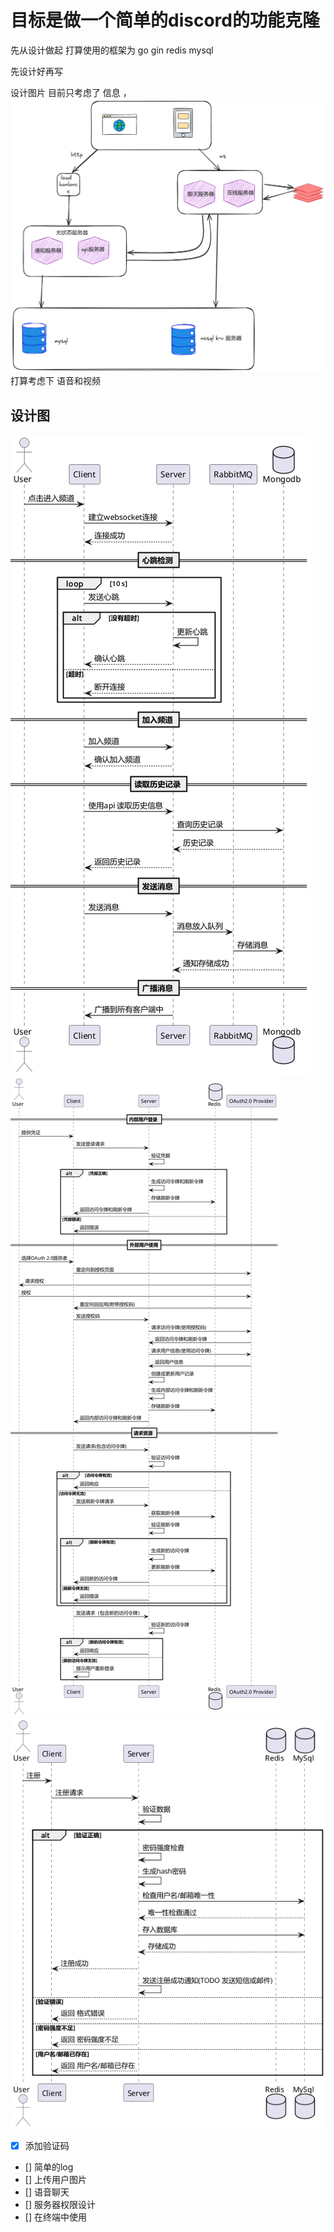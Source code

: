 
# 目标是做一个简单的discord的功能克隆


先从设计做起
打算使用的框架为 go gin redis mysql

先设计好再写

设计图片 目前只考虑了 信息 ，
![设计图片1](./img/设计图片1.png)
打算考虑下 语音和视频

## 设计图
![](./img/聊天.png)
![](./img/登录图.png)
![](./img/注册图.png)

- [x] 添加验证码
- [] 简单的log
- [] 上传用户图片
- [] 语音聊天
- [] 服务器权限设计
- [] 在终端中使用
